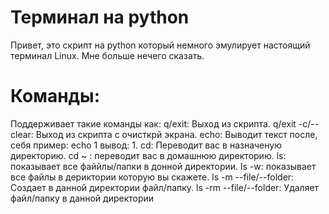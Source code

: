 # Терминал на python
Привет, это скрипт на python который немного эмулирует настоящий терминал Linux. Мне больше нечего сказать.

# Команды:
Поддерживает такие команды как:
q/exit: Выход из скрипта.
q/exit -c/--clear: Выход из скрипта с очисткрй экрана.
echo: Выводит текст после, себя пример: echo 1 вывод: 1.
cd: Переводит вас в назначеную директорию.
cd ~ : переводит вас в домашнюю директорию.
ls: показывает все файйлы/папки в донной директории.
ls -w: показывает все файлы в дериктории которую вы скажете.
ls -m --file/--folder: Создает в данной директории файл/папку.
ls -rm --file/--folder: Удаляет файл/папку в данной директории